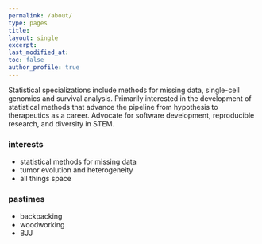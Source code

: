 ```yaml
---
permalink: /about/
type: pages
title:
layout: single
excerpt:
last_modified_at: 
toc: false
author_profile: true
---
```


Statistical specializations include methods for missing data, single-cell genomics and survival analysis. Primarily interested in the development of statistical methods that advance the pipeline from hypothesis to therapeutics as a career. Advocate for software development, reproducible research, and diversity in STEM.

### interests
- statistical methods for missing data
- tumor evolution and heterogeneity
- all things space

### pastimes
- backpacking
- woodworking
- BJJ
